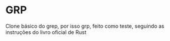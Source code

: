 # GRP
Clone básico do grep, por isso grp, feito como teste, seguindo as instruções do livro oficial de Rust
